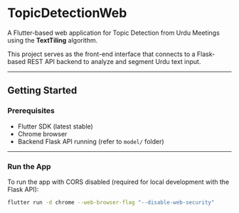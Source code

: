 # TopicDetectionWeb

A Flutter-based web application for Topic Detection from Urdu Meetings using the **TextTiling** algorithm.

This project serves as the front-end interface that connects to a Flask-based REST API backend to analyze and segment Urdu text input.

---

## Getting Started

### Prerequisites

- Flutter SDK (latest stable)
- Chrome browser
- Backend Flask API running (refer to `model/` folder)

---

### Run the App

To run the app with CORS disabled (required for local development with the Flask API):

```bash
flutter run -d chrome --web-browser-flag "--disable-web-security"
